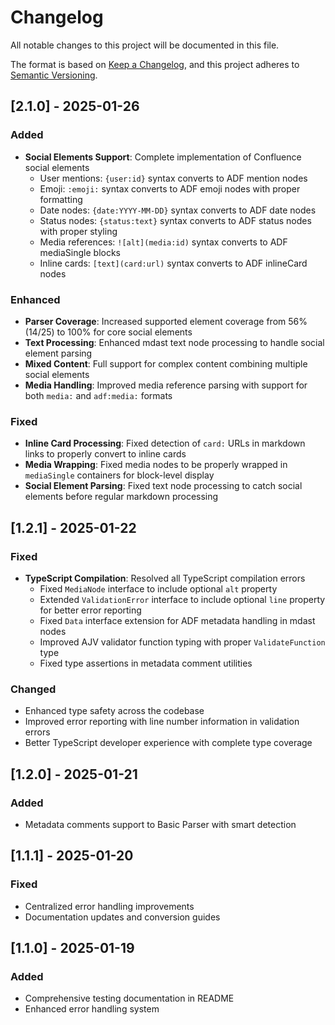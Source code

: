 # Changelog

All notable changes to this project will be documented in this file.

The format is based on [Keep a Changelog](https://keepachangelog.com/en/1.0.0/),
and this project adheres to [Semantic Versioning](https://semver.org/spec/v2.0.0.html).

## [2.1.0] - 2025-01-26

### Added
- **Social Elements Support**: Complete implementation of Confluence social elements
  - User mentions: `{user:id}` syntax converts to ADF mention nodes
  - Emoji: `:emoji:` syntax converts to ADF emoji nodes with proper formatting
  - Date nodes: `{date:YYYY-MM-DD}` syntax converts to ADF date nodes
  - Status nodes: `{status:text}` syntax converts to ADF status nodes with proper styling
  - Media references: `![alt](media:id)` syntax converts to ADF mediaSingle blocks
  - Inline cards: `[text](card:url)` syntax converts to ADF inlineCard nodes

### Enhanced
- **Parser Coverage**: Increased supported element coverage from 56% (14/25) to 100% for core social elements
- **Text Processing**: Enhanced mdast text node processing to handle social element parsing
- **Mixed Content**: Full support for complex content combining multiple social elements
- **Media Handling**: Improved media reference parsing with support for both `media:` and `adf:media:` formats

### Fixed
- **Inline Card Processing**: Fixed detection of `card:` URLs in markdown links to properly convert to inline cards
- **Media Wrapping**: Fixed media nodes to be properly wrapped in `mediaSingle` containers for block-level display
- **Social Element Parsing**: Fixed text node processing to catch social elements before regular markdown processing

## [1.2.1] - 2025-01-22

### Fixed
- **TypeScript Compilation**: Resolved all TypeScript compilation errors
  - Fixed `MediaNode` interface to include optional `alt` property
  - Extended `ValidationError` interface to include optional `line` property for better error reporting
  - Fixed `Data` interface extension for ADF metadata handling in mdast nodes
  - Improved AJV validator function typing with proper `ValidateFunction` type
  - Fixed type assertions in metadata comment utilities

### Changed
- Enhanced type safety across the codebase
- Improved error reporting with line number information in validation errors
- Better TypeScript developer experience with complete type coverage

## [1.2.0] - 2025-01-21

### Added
- Metadata comments support to Basic Parser with smart detection

## [1.1.1] - 2025-01-20

### Fixed
- Centralized error handling improvements
- Documentation updates and conversion guides

## [1.1.0] - 2025-01-19

### Added
- Comprehensive testing documentation in README
- Enhanced error handling system